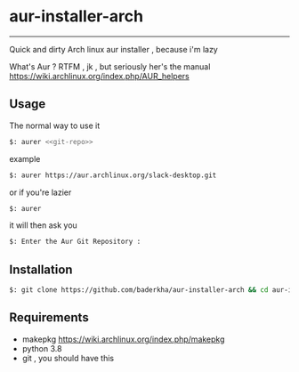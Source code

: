 # aur-installer-arch
---
Quick and dirty Arch linux aur installer , because i'm lazy

What's Aur ? 
RTFM , jk , but seriously her's the manual https://wiki.archlinux.org/index.php/AUR_helpers

## Usage
The normal way to use it
```bash
$: aurer <<git-repo>>
 ```
example 
 ```bash
$: aurer https://aur.archlinux.org/slack-desktop.git
 ```
or if you're lazier
```bash
$: aurer
```
it will then ask you 

```bash
$: Enter the Aur Git Repository : 
```

## Installation 

```bash
$: git clone https://github.com/baderkha/aur-installer-arch && cd aur-installer-arch && make install;
```

## Requirements
- makepkg https://wiki.archlinux.org/index.php/makepkg
- python 3.8
- git , you should have this
